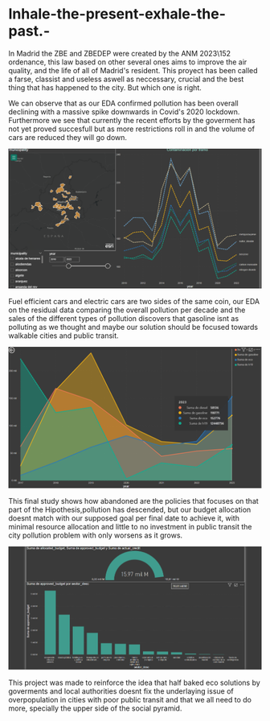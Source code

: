 # Inhale-the-present-exhale-the-past.-
In Madrid the ZBE and ZBEDEP were created by the ANM 2023\152 ordenance, this law based on other several ones aims to improve the air quality, and the life of all of Madrid's resident.  This proyect has been called a farse, classist and useless aswell as neccessary, crucial and the best thing that has happened to the city. But which one is right.

We can observe that as our EDA confirmed pollution has been overall declining with a massive spike downwards in Covid's 2020 lockdown. Furthermore we see that currently the recent efforts by the goverment has not yet proved succesfull but as more restrictions roll in and the volume of cars are reduced they will go down.

![Slide_](Slides/Pollution.png)

Fuel efficient cars and electric cars are two sides of the same coin, our EDA on the residual data comparing the overall pollution per decade and the sales of the different types of pollution discovers that gasoline isnt as polluting as we thought and maybe our solution should be focused towards walkable cities and public transit.

![Slide_2](Slides/Pollution_car_sales.png)

This final study shows how abandoned are the policies that focuses on that part of the Hipothesis,pollution has descended, but our budget allocation doesnt match with our supposed goal per final date to achieve it, with minimal resource allocation and little to no investment in public transit the city pollution problem with only worsens as it grows.

![Slide_3](Slides/investment_objectives.png)

This project was made to reinforce the idea that half baked eco solutions by goverments and local authorities doesnt fix the underlaying issue of overpopulation in cities with poor public transit and that we all need to do more, specially the upper side of the social pyramid.
